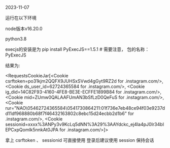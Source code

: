 
2023-11-07

运行在以下环境

node版本v16.20.0

python3.8

execjs的安装是为 pip install PyExecJS==1.5.1  # 需要注意， 包的名称：PyExecJS  

结果为:

<RequestsCookieJar[<Cookie csrftoken=po31kjm2QQFX9JUHSxSVwd4gGyt9RZ2d for .instagram.com/>, <Cookie ds_user_id=62724365584 for .instagram.com/>, <Cookie ig_did=14C82F93-4160-4FE8-BE3E-ECFFE1899B84 for .instagram.com/>, <Cookie mid=ZUmw0QALAAFUmAN3bSfLzD0QeFuS for .instagram.com/>, <Cookie rur="NAO\05462724365584\0541730864211:01f736e7eb48ce94f03e9237dd11df968880b68f7f46432163802c8ebc15d24ecbb2d1b6" for .instagram.com/>, <Cookie sessionid=xxxx%3ANPy3v9KcLq5dNN%3A29%3AAYdckc_ej4la4pJ0Ir34bIEPCxpQomlk5nnkAt0JPA for .instagram.com/>]>

拿上 csrftoken 、 sessionid 可直接使用
登录后建议使用 session 保持会话